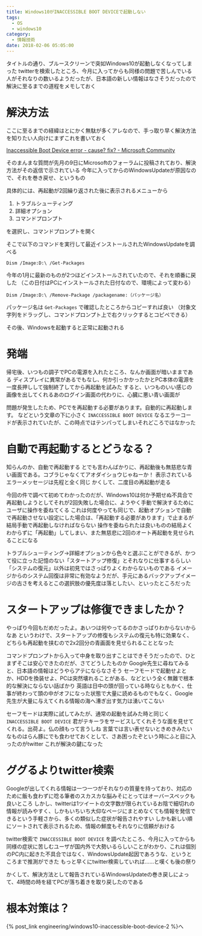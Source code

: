 ```yaml
---
title: Windows10がINACCESSIBLE BOOT DEVICEで起動しない
tags:
  - OS
  - windows10
category:
  - 情報技術
date: 2018-02-06 05:05:00
---
```



タイトルの通り、ブルースクリーンで突如Windows10が起動しなくなってしまった
twitterを検索したところ、今月に入ってからも同様の問題で苦しんでいる人がそれなりの数いるようだったが、日本語の新しい情報はなさそうだったので解決に至るまでの道程をメモしておく

<!-- more -->

# 解決方法

ここに至るまでの経緯はとにかく無駄が多くアレなので、手っ取り早く解決方法を知りたい人向けにまずこれを書いておく

[Inaccessible Boot Device error - cause? fix? - Microsoft Community](https://answers.microsoft.com/en-us/windows/forum/windows_10-performance/inaccessible-boot-device-error-cause-fix/8950ec0c-8502-4af4-aca6-be0e41fe463b?utm_source=t.co&utm_medium=referral)

そのまんまな質問が先月の9日にMicrosoftのフォーラムに投稿されており、解決方法がその返信で示されている
今年に入ってからのWindowsUpdateが原因なので、それを巻き戻せ、というもの

具体的には、再起動が2回繰り返された後に表示されるメニューから

1. トラブルシューティング
2. 詳細オプション
3. コマンドプロンプト

を選択し、コマンドプロンプトを開く

そこで以下のコマンドを実行して最近インストールされたWindowsUpdateを調べる

```
Dism /Image:D:\ /Get-Packages
```

今年の1月に最新のものが2つほどインストールされていたので、それを順番に戻した
（この日付はPCにインストールされた日付なので、環境によって変わる）

```
Dism /Image:D:\ /Remove-Package /packagename:（パッケージ名）
```

パッケージ名は `Get-Packages` で確認したところからコピーすれば良い
（対象文字列をドラッグし、コマンドプロンプト上で右クリックするとコピペできる）

その後、Windowsを起動すると正常に起動される

# 発端

帰宅後、いつもの調子でPCの電源を入れたところ、なんか画面が暗いままである
ディスプレイに異常があるでもなし、何か引っかかったかとPC本体の電源を一度長押しして強制終了してから再起動を試みた
すると、いつものいい感じの画像を出してくれるあのログイン画面の代わりに、心臓に悪い青い画面が

問題が発生したため、PCでを再起動する必要があります。自動的に再起動します。
などという文章の下に小さく `INACCESSIBLE BOOT DEVICE` なるエラーコードが表示されていたが、この時点ではテンパってしまいそれどころではなかった

# 自動で再起動するとどうなる？

知らんのか、自動で再起動する
とでも言わんばかりに、再起動後も無慈悲な青い画面である。コブラじゃなくてアオダイショウじゃねーか！
表示されているエラーメッセージは先程と全く同じ
かくして、二度目の再起動が走る

今回の件で調べて初めてわかったのだが、Windows10は何か予期せぬ不具合で再起動しようとしてそれが2回失敗した場合に、ようやく手動で解決するためにユーザに操作を委ねてくる
これは何度やっても同じで、起動オプションで自動で再起動させない設定にした場合は、「再起動する必要があります」で止まるが結局手動で再起動しなければならない
操作を委ねられたは良いものの結局よくわからずに「再起動」してしまい、また無慈悲に2回のオート再起動を見せられることになる

トラブルシューティング→詳細オプションから色々と選ぶことができるが、かつて役に立った記憶のない「スタートアップ修復」とそれなりに仕事するらしい「システムの復元」以外は初見ではさっぱりよくわからないものである
イメージからのシステム回復は非常に有効なようだが、手元にあるバックアップイメージの古さを考えるとこの選択肢の優先度は落としたい、といったところだった

# スタートアップは修復できましたか？

やっぱり今回もだめだったよ。あいつは何やってるのかさっぱりわからないからなあ
というわけで、スタートアップの修復もシステムの復元も特に効果なく、どちらも再起動を挟むので2x2回分の青画面を見せられることとなった

コマンドプロンプトから入って中身を取り出すことはできそうだったので、ひとまずそこは安心できたのだが、さてどうしたものか
Google先生に尋ねてみると、日本語の情報はどうやらアテにならなさそう
セーフモードで起動せよとか、HDDを換装せよ、PCは突然壊れることがある、などという全く無難で根本的な解決にならない話ばかり
英語は日中の頭が回っている時ならともかく、仕事が終わって頭の中がオフになった状態で大量に読めるものでもなく、Google先生が大量に与えてくれる情報の海へ漕ぎ出す気力は湧いてこない

セーフモードは実際に試してみたが、通常の起動を試みた時と同じく `INACCESSIBLE BOOT DEVICE` 君がテキーラをサービスしてくれそうな面を見せてくれる。出荷よ。仏の顔もって言うしね
言葉では言い表せないときめきみたいなものはらん豚にでも食わせておくとして、さあ困ったぞという時にふと目に入ったのがtwitter
これが解決の鍵になった

# ググるよりtwitter検索

Googleが出してくれる情報は一つ一つがそれなりの質量を持っており、対応のために飯も食わずに唸る筆者のスカスカな脳みそにとってはオーバースペックも良いところ
しかし、twitterは1ツイートの文字数が限られているお陰で細切れの情報が読みやすく、しかもいちいち大仰なページにまとめなくても情報を発信できるという手軽さから、多くの類似した症状が報告されやすい
しかも新しい順にソートされて表示されるため、情報の鮮度もそれなりに信頼がおける

twitter検索で `INACCESSIBLE BOOT DEVICE` を調べたところ、今月に入ってからも同様の症状に苦しむユーザが国内外で大勢いるらしいことがわかり、これは個別のPC内に起きた不具合ではなく、WindowsUpdate起因であろうな、というところまで推測ができた
もっと早くにtwitter検索していれば……と嘆くも後の祭り

かくして、解決方法として報告されているWindowsUpdateの巻き戻しによって、4時間の時を経てPCが落ち着きを取り戻したのである

# 根本対策は？

{% post_link engineering/windows10-inaccessible-boot-device-2 %}へ

